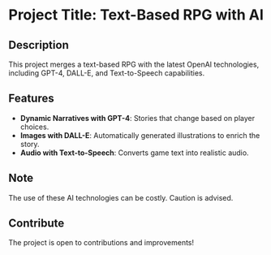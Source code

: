 # Project Title: Text-Based RPG with AI

## Description
This project merges a text-based RPG with the latest OpenAI technologies, including GPT-4, DALL-E, and Text-to-Speech capabilities.

## Features
- **Dynamic Narratives with GPT-4**: Stories that change based on player choices.
- **Images with DALL-E**: Automatically generated illustrations to enrich the story.
- **Audio with Text-to-Speech**: Converts game text into realistic audio.

## Note
The use of these AI technologies can be costly. Caution is advised.

## Contribute
The project is open to contributions and improvements!